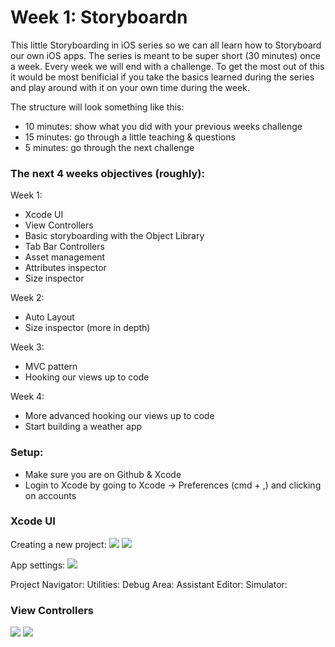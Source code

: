 # Week 1: Storyboardn
This little Storyboarding in iOS series so we can all learn how to Storyboard our own iOS apps.
The series is meant to be super short (30 minutes) once a week. Every week we will end with a
challenge. To get the most out of this it would be most benificial if you take the basics learned
during the series and play around with it on your own time during the week.

The structure will look something like this:
  - 10 minutes: show what you did with your previous weeks challenge
  - 15 minutes: go through a little teaching & questions
  - 5  minutes: go through the next challenge

### The next 4 weeks objectives (roughly):
Week 1:
  - Xcode UI
  - View Controllers
  - Basic storyboarding with the Object Library
  - Tab Bar Controllers
  - Asset management
  - Attributes inspector
  - Size inspector

Week 2:
  - Auto Layout
  - Size inspector (more in depth)

Week 3:
  - MVC pattern
  - Hooking our views up to code

Week 4:
  - More advanced hooking our views up to code
  - Start building a weather app

### Setup:
  - Make sure you are on Github & Xcode
  - Login to Xcode by going to Xcode -> Preferences (cmd + ,) and clicking on accounts

### Xcode UI
Creating a new project:
![](https://raw.githubusercontent.com/underbelly/storyboardn/screenshots/screen-1.png)
![](https://raw.githubusercontent.com/underbelly/storyboardn/screenshots/screen-2.png)

App settings:
![](https://raw.githubusercontent.com/underbelly/storyboardn/screenshots/screen-3.png)

Project Navigator:
Utilities:
Debug Area:
Assistant Editor:
Simulator:

### View Controllers
![](https://raw.githubusercontent.com/underbelly/storyboardn/screenshots/screen-4.png)
![](https://raw.githubusercontent.com/underbelly/storyboardn/screenshots/screen-5.png)
